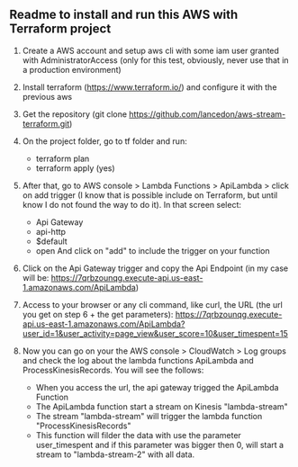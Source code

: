 ## Readme to install and run this AWS with Terraform project

1) Create a AWS account and setup aws cli with some iam user granted with AdministratorAccess (only for this test, obviously, never use that in a production environment)

2) Install terraform (https://www.terraform.io/) and configure it with the previous aws 

3) Get the repository (git clone https://github.com/lancedon/aws-stream-terraform.git)

4) On the project folder, go to tf folder and run:
	- terraform plan
	- terraform apply (yes)

5) After that, go to AWS console > Lambda Functions > ApiLambda > click on add trigger  (I know that is possible include on Terraform, but until know I do not found the way to do it). In that screen select:
	- Api Gateway
	- api-http
	- $default
	- open
	And click on "add" to include the trigger on your function

6) Click on the Api Gateway trigger and copy the Api Endpoint (in my case will be:  https://7qrbzounqg.execute-api.us-east-1.amazonaws.com/ApiLambda)

7) Access to your browser or any cli command, like curl, the URL (the url you get on step 6 + the get parameters): https://7qrbzounqg.execute-api.us-east-1.amazonaws.com/ApiLambda?user_id=1&user_activity=page_view&user_score=10&user_timespent=15

8) Now you can go on your the AWS console > CloudWatch > Log groups and check the log about the lambda functions ApiLambda and ProcessKinesisRecords. You will see the follows:
	- When you access the url, the api gateway trigged the ApiLambda Function
	- The ApiLambda function start a stream on Kinesis "lambda-stream"
	- The stream "lambda-stream" will trigger the lambda function "ProcessKinesisRecords"
	- This function will filder the data with use the parameter user_timespent and if this parameter was bigger then 0, will start a stream to "lambda-stream-2" with all data.
